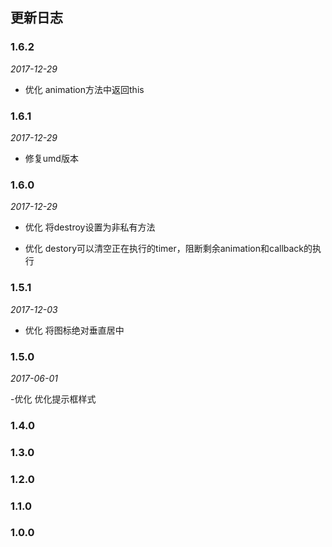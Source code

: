 ## 更新日志

### 1.6.2

*2017-12-29*

- 优化 animation方法中返回this

### 1.6.1

*2017-12-29*

- 修复umd版本

### 1.6.0

*2017-12-29*

- 优化 将destroy设置为非私有方法

- 优化 destory可以清空正在执行的timer，阻断剩余animation和callback的执行

### 1.5.1

*2017-12-03*

- 优化 将图标绝对垂直居中

### 1.5.0

*2017-06-01*

-优化 优化提示框样式

### 1.4.0

### 1.3.0

### 1.2.0

### 1.1.0

### 1.0.0